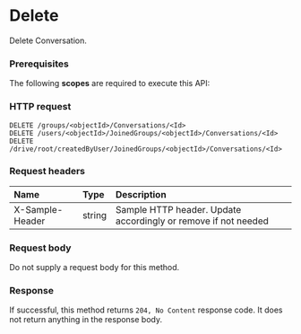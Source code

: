 # Delete

Delete Conversation.
### Prerequisites
The following **scopes** are required to execute this API: 
### HTTP request
<!-- { "blockType": "ignored" } -->
```http
DELETE /groups/<objectId>/Conversations/<Id>
DELETE /users/<objectId>/JoinedGroups/<objectId>/Conversations/<Id>
DELETE /drive/root/createdByUser/JoinedGroups/<objectId>/Conversations/<Id>

```
### Request headers
| Name       | Type | Description|
|:---------------|:--------|:----------|
| X-Sample-Header  | string  | Sample HTTP header. Update accordingly or remove if not needed|

### Request body
Do not supply a request body for this method.


### Response
If successful, this method returns `204, No Content` response code. It does not return anything in the response body.


<!-- uuid: a1a64115-9ed6-4788-b233-b0e160bc8c7d
2015-10-19 09:02:11 UTC -->
<!-- {
  "type": "#page.annotation",
  "description": "Delete",
  "keywords": "",
  "section": "documentation",
  "tocPath": ""
}-->